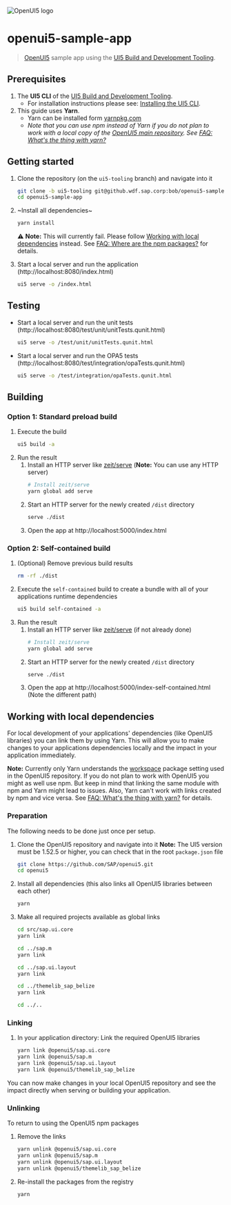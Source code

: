 ![OpenUI5 logo](http://openui5.org/images/OpenUI5_new_big_side.png)

# openui5-sample-app
> [OpenUI5](https://github.com/SAP/openui5) sample app using the [UI5 Build and Development Tooling](https://github.com/SAP/ui5-tooling).

## Prerequisites
1. The **UI5 CLI** of the [UI5 Build and Development Tooling](https://github.com/SAP/ui5-tooling#installing-the-ui5-cli).
    - For installation instructions please see: [Installing the UI5 CLI](https://github.com/SAP/ui5-tooling#installing-the-ui5-cli).
2. This guide uses **Yarn**.
    - Yarn can be installed form [yarnpkg.com](https://yarnpkg.com/en/docs/install)
    - *Note that you can use npm instead of Yarn if you do not plan to work with a local copy of the [OpenUI5 main repository](https://github.com/SAP/openui5). See [FAQ: What's the thing with yarn?](https://github.com/SAP/ui5-tooling#whats-the-thing-with-yarn)*

## Getting started
1. Clone the repository (on the `ui5-tooling` branch) and navigate into it
    ```sh
    git clone -b ui5-tooling git@github.wdf.sap.corp:bob/openui5-sample-app.git
    cd openui5-sample-app
    ```
1. ~Install all dependencies~
    ```sh
    yarn install
    ```
    ⚠️ **Note:** This will currently fail. Please follow [Working with local dependencies](#working-with-local-dependencies) instead. See [FAQ: Where are the npm packages?](#where-are-the-npm-packages) for details.

1. Start a local server and run the application (http://localhost:8080/index.html)
    ```sh
    ui5 serve -o /index.html
    ```

## Testing
* Start a local server and run the unit tests (http://localhost:8080/test/unit/unitTests.qunit.html)
    ```sh
    ui5 serve -o /test/unit/unitTests.qunit.html
    ```
* Start a local server and run the OPA5 tests (http://localhost:8080/test/integration/opaTests.qunit.html)
    ```sh
    ui5 serve -o /test/integration/opaTests.qunit.html
    ```

## Building
### Option 1: Standard preload build
1. Execute the build
    ```sh
    ui5 build -a
    ```
1. Run the result
    1. Install an HTTP server like [zeit/serve](https://www.npmjs.com/package/serve) (**Note:** You can use any HTTP server)
        ```sh
        # Install zeit/serve
        yarn global add serve
        ```
    1. Start an HTTP server for the newly created `/dist` directory
        ```sh
        serve ./dist
        ```
    1. Open the app at http://localhost:5000/index.html

### Option 2: Self-contained build
1. (Optional) Remove previous build results
   ```sh
   rm -rf ./dist
   ```
1. Execute the `self-contained` build to create a bundle with all of your applications runtime dependencies
    ```sh
    ui5 build self-contained -a
    ```
1. Run the result
    1. Install an HTTP server like [zeit/serve](https://www.npmjs.com/package/serve) (if not already done)
        ```sh
        # Install zeit/serve
        yarn global add serve
        ```
    1. Start an HTTP server for the newly created `/dist` directory
        ```sh
        serve ./dist
        ```
    1. Open the app at http://localhost:5000/index-self-contained.html (Note the different path)

## Working with local dependencies

For local development of your applications' dependencies (like OpenUI5 libraries) you can link them by using Yarn. This will allow you to make changes to your applications dependencies locally and the impact in your application immediately.

**Note:** Currently only Yarn understands the [workspace](https://yarnpkg.com/lang/en/docs/workspaces/) package setting used in the OpenUI5 repository. If you do not plan to work with OpenUI5 you might as well use npm. But keep in mind that linking the same module with npm and Yarn might lead to issues. Also, Yarn can't work with links created by npm and vice versa. See [FAQ: What's the thing with yarn?](https://github.com/SAP/ui5-tooling#whats-the-thing-with-yarn) for details.

### Preparation
The following needs to be done just once per setup.

1. Clone the OpenUI5 repository and navigate into it
    **Note:** The UI5 version must be 1.52.5 or higher, you can check that in the root `package.json` file
    ```sh
    git clone https://github.com/SAP/openui5.git
    cd openui5
    ```
1. Install all dependencies (this also links all OpenUI5 libraries between each other)
    ```sh
    yarn
    ```
1. Make all required projects available as global links
    ```sh
    cd src/sap.ui.core
    yarn link

    cd ../sap.m
    yarn link

    cd ../sap.ui.layout
    yarn link

    cd ../themelib_sap_belize
    yarn link

    cd ../..
    ```
    
### Linking
1. In your application directory: Link the required OpenUI5 libraries
    ```sh
    yarn link @openui5/sap.ui.core
    yarn link @openui5/sap.m
    yarn link @openui5/sap.ui.layout
    yarn link @openui5/themelib_sap_belize
    ```

You can now make changes in your local OpenUI5 repository and see the impact directly when serving or building your application.

### Unlinking
To return to using the OpenUI5 npm packages

1. Remove the links
    ```sh
    yarn unlink @openui5/sap.ui.core
    yarn unlink @openui5/sap.m
    yarn unlink @openui5/sap.ui.layout
    yarn unlink @openui5/themelib_sap_belize
    ```
1. Re-install the packages from the registry
    ```sh
    yarn
    ```
